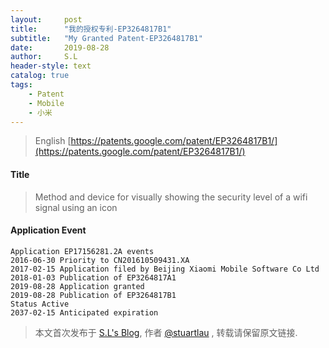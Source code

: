 ```yaml
---
layout:     post
title:      "我的授权专利-EP3264817B1"
subtitle:   "My Granted Patent-EP3264817B1"
date:       2019-08-28
author:     S.L
header-style: text
catalog: true
tags:
    - Patent
    - Mobile
    - 小米
---
```

> English [https://patents.google.com/patent/EP3264817B1/](https://patents.google.com/patent/EP3264817B1/)

#### Title
> Method and device for visually showing the security level of a wifi signal using an icon




#### Application Event
```
Application EP17156281.2A events 
2016-06-30 Priority to CN201610509431.XA
2017-02-15 Application filed by Beijing Xiaomi Mobile Software Co Ltd
2018-01-03 Publication of EP3264817A1
2019-08-28 Application granted
2019-08-28 Publication of EP3264817B1
Status Active
2037-02-15 Anticipated expiration
```
> 本文首次发布于 [S.L's Blog](http://elsef.com), 作者 [@stuartlau](http://github.com/stuartlau) ,
转载请保留原文链接.
